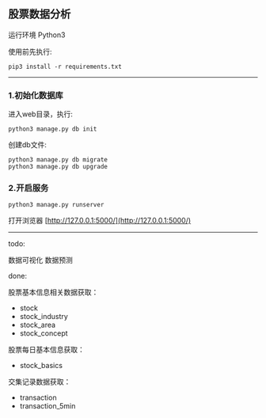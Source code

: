 ## 股票数据分析

运行环境 Python3

使用前先执行:

```
pip3 install -r requirements.txt
```

-----

### 1.初始化数据库

进入web目录，执行:

```
python3 manage.py db init
```

创建db文件:

```
python3 manage.py db migrate
python3 manage.py db upgrade
```

### 2.开启服务

```
python3 manage.py runserver
```

打开浏览器 [http://127.0.0.1:5000/](http://127.0.0.1:5000/)


-----

todo:

数据可视化
数据预测

done:

股票基本信息相关数据获取：

- stock
- stock_industry
- stock_area
- stock_concept

股票每日基本信息获取：

- stock_basics

交集记录数据获取：

- transaction
- transaction_5min
